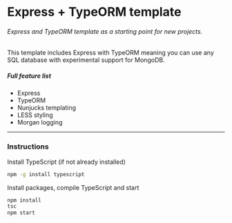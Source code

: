 # Express + TypeORM template
###### Express and TypeORM template as a starting point for new projects.

This template includes Express with TypeORM meaning you can use any SQL database with experimental support for MongoDB.

##### Full feature list
- Express
- TypeORM
- Nunjucks templating
- LESS styling
- Morgan logging 

---
### Instructions

Install TypeScript (if not already installed)
```bash
npm -g install typescript
```

Install packages, compile TypeScript and start
```bash
npm install
tsc
npm start
```
